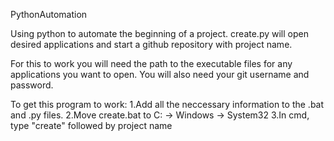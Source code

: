 PythonAutomation 

Using python to automate the beginning of a project. create.py will open desired applications and start a github repository with project name.

For this to work you will need the path to the executable files for any applications you want to open. 
You will also need your git username and password. 

To get this program to work:
1.Add all the neccessary information to the .bat and .py files.
2.Move create.bat to C: -> Windows -> System32
3.In cmd, type "create" followed by project name
